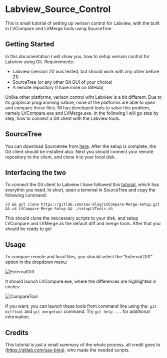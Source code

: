 # Labview_Source_Control
This is small tutorial of setting up verison control for Labview, with the built in LVCompare and LVMerge tools using SourceTree

## Getting Started

In this documentation I will show you, how to setup version control for Labview using Git. 
Requirements:
- Labview (version 20 was tested, but should work with any other before 21)
- SourceTree (or any other Git GUI of your choice)
- A remote repository (I have mine on GitHub)

Unlike other platforms, verison control wiht Labview is a bit different. Due to its graphical programming nature, none of the platforms are able to open and compare these files. NI has developed tools to solve this problem, namely LVCompare.exe and LVMerge.exe. In the following I will go step by step, how to connect a Git client with the Labview tools. 

## SourceTree

You can download Sourcetree from [here](https://www.sourcetreeapp.com/). After the setup is complete, the Git client should be installed also. Next you should connect your remote repository to the client, and clone it to your local disk. 

## Interfacing the two

To connect the Git client to Labview I have followed this [tutorial](https://gitlab.com/sas-blog/LVCompare-Merge-Setup/), which has everythin you need. In short, open a terminal in SourceTree and copy the following command:

`cd && git clone https://gitlab.com/sas-blog/LVCompare-Merge-Setup.git && cd LVCompare-Merge-Setup && ./setupLVTools.sh	`

This should clone the neccessary scripts to your disk, and setup LVCompare and LVMerge as the default diff and merge tools.
After that you should be ready to go!

## Usage

To compare remote and local files, you should select the "External Diff" option in the dropdown menu:

![ExternalDiff](https://github.com/KecskemetiIstvan/Labview_Source_Control/assets/135843312/f4fe3725-2e9a-480c-bdef-6920baee1818)

It should launch LVCompare.exe, where the differences are highlighted in circles:

![CompareTool](https://github.com/KecskemetiIstvan/Labview_Source_Control/assets/135843312/afdb9273-c496-488d-9a55-435346ee6e50)

If you want, you can launch these tools from command line using the:
`git difftool` and `git mergetool` command. Try `git help ...` for additional information. 

## Credits

This tutorial is just a small summary of the whole process, all credit goes to (https://gitlab.com/sas-blog), who made the needed scripts. 
